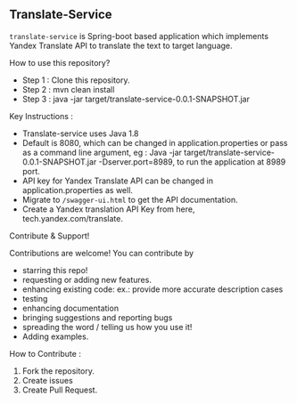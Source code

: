 ## **Translate-Service**

`translate-service` is Spring-boot based application which implements Yandex Translate API to translate the text to target language.

How to use this repository?

- Step 1 : Clone this repository.
- Step 2 : mvn clean install
- Step 3 : java -jar target/translate-service-0.0.1-SNAPSHOT.jar 

Key Instructions : 
- Translate-service uses Java 1.8
- Default is 8080, which can be changed in application.properties or pass as a command line argument, 
	eg : Java -jar target/translate-service-0.0.1-SNAPSHOT.jar -Dserver.port=8989, to run the application at 8989 port.
- API key for Yandex Translate API can be changed in application.properties as well.
- Migrate to `/swagger-ui.html` to get the API documentation.
- Create a Yandex translation API Key from here, tech.yandex.com/translate.

Contribute & Support!

Contributions are welcome! You can contribute by

- starring this repo!
- requesting or adding new features.
- enhancing existing code: ex.: provide more accurate description cases
- testing
- enhancing documentation
- bringing suggestions and reporting bugs
- spreading the word / telling us how you use it!
- Adding examples.

How to Contribute :
1. Fork the repository. 
2. Create issues 
3. Create Pull Request.
